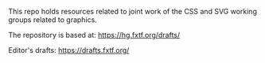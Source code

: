 This repo holds resources related to joint work of the CSS and SVG working
groups related to graphics.

The repository is based at: https://hg.fxtf.org/drafts/

Editor's drafts: https://drafts.fxtf.org/

